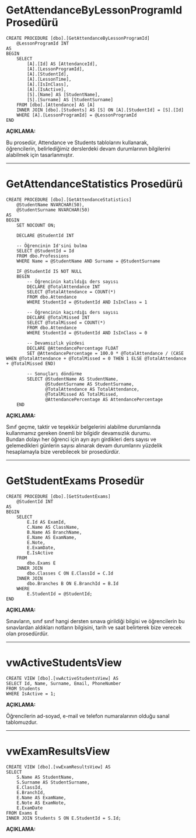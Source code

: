 # GetAttendanceByLessonProgramId Prosedürü
```
CREATE PROCEDURE [dbo].[GetAttendanceByLessonProgramId]
    @LessonProgramId INT
AS
BEGIN
    SELECT 
        [A].[Id] AS [AttendanceId],
        [A].[LessonProgramId],
        [A].[StudentId],
        [A].[LessonTime],
        [A].[IsInClass],
        [A].[IsActive],
        [S].[Name] AS [StudentName],
        [S].[Surname] AS [StudentSurname]
    FROM [dbo].[Attendance] AS [A]
    INNER JOIN [dbo].[Students] AS [S] ON [A].[StudentId] = [S].[Id]
    WHERE [A].[LessonProgramId] = @LessonProgramId
END
```

**AÇIKLAMA:**  

Bu prosedür, Attendance ve Students tablolarını kullanarak,  
öğrencilerin, belirlediğimiz derslerdeki devam durumlarının bilgilerini alabilmek için tasarlanmıştır.  

---

# GetAttendanceStatistics Prosedürü

```
CREATE PROCEDURE [dbo].[GetAttendanceStatistics]
    @StudentName NVARCHAR(50),
    @StudentSurname NVARCHAR(50)
AS
BEGIN
    SET NOCOUNT ON;

    DECLARE @StudentId INT

    -- Öğrencinin Id'sini bulma
    SELECT @StudentId = Id
    FROM dbo.Professions
    WHERE Name = @StudentName AND Surname = @StudentSurname

    IF @StudentId IS NOT NULL
    BEGIN
        -- Öğrencinin katıldığı ders sayısı
        DECLARE @TotalAttendance INT
        SELECT @TotalAttendance = COUNT(*)
        FROM dbo.Attendance
        WHERE StudentId = @StudentId AND IsInClass = 1

        -- Öğrencinin kaçırdığı ders sayısı
        DECLARE @TotalMissed INT
        SELECT @TotalMissed = COUNT(*)
        FROM dbo.Attendance
        WHERE StudentId = @StudentId AND IsInClass = 0

        -- Devamsızlık yüzdesi
        DECLARE @AttendancePercentage FLOAT
        SET @AttendancePercentage = 100.0 * @TotalAttendance / (CASE WHEN @TotalAttendance + @TotalMissed = 0 THEN 1 ELSE @TotalAttendance + @TotalMissed END)

        -- Sonuçları döndürme
        SELECT @StudentName AS StudentName,
               @StudentSurname AS StudentSurname,
               @TotalAttendance AS TotalAttendance,
               @TotalMissed AS TotalMissed,
               @AttendancePercentage AS AttendancePercentage
    END
```

**AÇIKLAMA:**  

Sınıf geçme, taktir ve teşekkür belgelerini alabilme durumlarında kullanmamız gereken önemli bir bilgidir devamsızlık durumu.  
Bundan dolayı her öğrenci için ayrı ayrı girdikleri ders sayısı ve gelemedikleri günlerin sayısı alınarak devam durumlarını yüzdelik hesaplamayla bize verebilecek bir prosedürdür.

---

# GetStudentExams Prosedür

```
CREATE PROCEDURE [dbo].[GetStudentExams]
    @StudentId INT
AS
BEGIN
    SELECT
        E.Id AS ExamId,
        C.Name AS ClassName,
        B.Name AS BranchName,
        E.Name AS ExamName,
        E.Note,
        E.ExamDate,
        E.IsActive
    FROM
        dbo.Exams E
    INNER JOIN
        dbo.Classes C ON E.ClassId = C.Id
    INNER JOIN
        dbo.Branches B ON E.BranchId = B.Id
    WHERE
        E.StudentId = @StudentId;
END
```

**AÇIKLAMA:** 

Sınavların, sınıf sınıf hangi dersten sınava girildiği bilgisi ve öğrencilerin bu sınavlardan aldıkları notların bilgisini, tarih ve saat belirterek bize verecek olan prosedürdür.

---

# vwActiveStudentsView

```
CREATE VIEW [dbo].[vwActiveStudentsView] AS
SELECT Id, Name, Surname, Email, PhoneNumber
FROM Students
WHERE IsActive = 1;
```

**AÇIKLAMA:** 

Öğrencilerin ad-soyad, e-mail ve telefon numaralarının olduğu sanal tablomuzdur.

---

# vwExamResultsView

```
CREATE VIEW [dbo].[vwExamResultsView] AS
SELECT 
    S.Name AS StudentName,
    S.Surname AS StudentSurname,
    E.ClassId,
    E.BranchId,
    E.Name AS ExamName,
    E.Note AS ExamNote,
    E.ExamDate
FROM Exams E
INNER JOIN Students S ON E.StudentId = S.Id;
```

**AÇIKLAMA:** 



